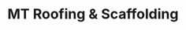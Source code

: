 ---
title: "MT Roofing & Scaffolding"
url: /cambridge/mt-roofing-und-scaffolding/
shop: Allgemein
---